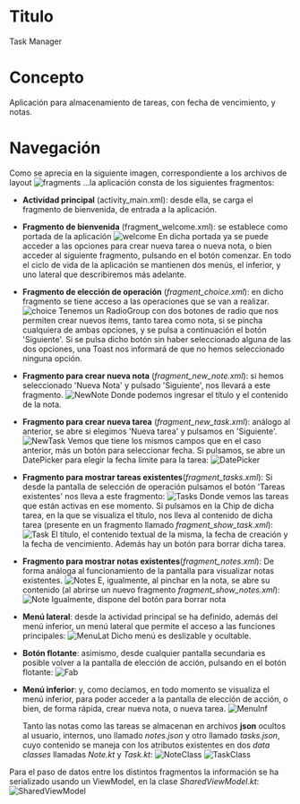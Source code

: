 # Titulo
Task Manager
# Concepto
Aplicación para almacenamiento de tareas, con fecha de vencimiento, y notas.

# Navegación
Como se aprecia en la siguiente imagen, correspondiente a los archivos de layout
![fragments](00.png)
...la aplicación consta de los siguientes fragmentos:
- **Actividad principal** (activity_main.xml): desde ella, se carga el fragmento de bienvenida, de entrada a la aplicación.
- **Fragmento de bienvenida** (fragment_welcome.xml): se establece como portada de la aplicación 
  ![welcome](01.png)
  En dicha portada ya se puede acceder a las opciones para crear nueva tarea o nueva nota, o bien acceder al siguiente fragmento, pulsando en el botón comenzar. En todo el ciclo de vida de la aplicación se mantienen dos menús, el inferior, y uno lateral que describiremos más adelante.
- **Fragmento de elección de operación** (*fragment_choice.xml*): en dicho fragmento se tiene acceso a las operaciones que se van a realizar.
  ![choice](02.png)
  Tenemos un RadioGroup con dos botones de radio que nos permiten crear nuevos ítems, tanto tarea como nota, si se pincha cualquiera de ambas opciones, y se pulsa a continuación el botón 'Siguiente'. Si se pulsa dicho botón sin haber seleccionado alguna de las dos opciones, una Toast nos informará de que no hemos seleccionado ninguna opción.
- **Fragmento para crear nueva nota** (*fragment_new_note.xml*): si hemos seleccionado 'Nueva Nota' y pulsado 'Siguiente', nos llevará a este fragmento.
  ![NewNote](03.png)
  Donde podemos ingresar el título y el contenido de la nota.
- **Fragmento para crear nueva tarea** (*fragment_new_task.xml*): análogo al anterior, se abre si elegimos 'Nueva tarea' y pulsamos en 'Siguiente'.
  ![NewTask](04.png)
  Vemos que tiene los mismos campos que en el caso anterior, más un botón para seleccionar fecha. Si pulsamos, se abre un DatePicker para elegir la fecha límite para la tarea:
  ![DatePicker](04b.png)
- **Fragmento para mostrar tareas existentes**(*fragment_tasks.xml*): Si desde la pantalla de selección de operación pulsamos el botón 'Tareas existentes' nos lleva a este fragmento:
  ![Tasks](05.png)
  Donde vemos las tareas que están activas en ese momento. Si pulsamos en la Chip de dicha tarea, en la que se visualiza el título, nos lleva al contenido de dicha tarea (presente en un fragmento llamado *fragment_show_task.xml*):
  ![Task](05b.png)
  El título, el contenido textual de la misma, la fecha de creación y la fecha de vencimiento. Además hay un botón para borrar dicha tarea.
- **Fragmento para mostrar notas existentes**(*fragment_notes.xml*): De forma análoga al funcionamiento de la pantalla para visualizar notas existentes.
  ![Notes](06.png)
  E, igualmente, al pinchar en la nota, se abre su contenido (al abrirse un nuevo fragmento *fragment_show_notes.xml*):
  ![Note](06b.png)
  Igualmente, dispone del botón para borrar nota
- **Menú lateral**: desde la actividad principal se ha definido, además del menú inferior, un menú lateral que permite el acceso a las funciones principales:
  ![MenuLat](07.png)
  Dicho menú es deslizable y ocultable.
- **Botón flotante**: asimismo, desde cualquier pantalla secundaria es posible volver a la pantalla de elección de acción, pulsando en el botón flotante:
  ![Fab](08.png)
- **Menú inferior**: y, como decíamos, en todo momento se visualiza el menú inferior, para poder acceder a la pantalla de elección de acción, o bien, de forma rápida, crear nueva nota, o nueva tarea.
  ![MenuInf](09.png)

  Tanto las notas como las tareas se almacenan en archivos **json** ocultos al usuario, internos, uno llamado *notes.json* y otro llamado *tasks.json*, cuyo contenido se maneja con los atributos existentes en dos *data classes* llamadas *Note.kt* y *Task.kt*:
  ![NoteClass](10.png)
  ![TaskClass](11.png)

Para el paso de datos entre los distintos fragmentos la información se ha serializado usando un ViewModel, en la clase *SharedViewModel.kt*:
![SharedViewModel](12.png)


